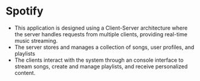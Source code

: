 # Spotify

* This application is designed using a Client-Server architecture where the server handles requests from multiple clients, providing real-time music streaming. 
* The server stores and manages a collection of songs, user profiles, and playlists
* The clients interact with the system through an console interface to stream songs, create and manage playlists, and receive personalized content.
